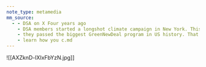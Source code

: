 ```yaml
---
note_type: metamedia
mm_source:
  - - DSA on X Four years ago
    - DSA members started a longshot climate campaign in New York. This month
    - they passed the biggest GreenNewDeal program in US history. That's the kind of power socialist organizing can build. On Sunday
    - learn how you c.md
---
```


![[AXZknD-lXIxFbYzN.jpg]]


